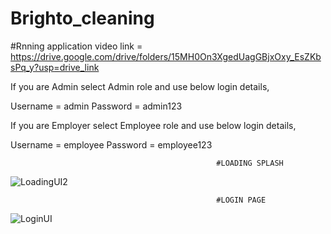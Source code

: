 # Brighto_cleaning
#Rnning application video link = https://drive.google.com/drive/folders/15MH0On3XgedUagGBjxOxy_EsZKbsPq_y?usp=drive_link


If you are Admin select Admin role and use below login details,

Username = admin
Password = admin123

If you are Employer select Employee role and use below login details,

Username = employee
Password = employee123


                                       
                                       
                                       
                                       
                                                  #LOADING SPLASH


![LoadingUI2](https://github.com/ChathulaShashan/Brighto_cleaning/assets/97799771/da67ebc9-dbe5-4575-9833-ddaedb1170d0)



                                              
                                              
                                              
                                              
                                              
                                                  #LOGIN PAGE




![LoginUI](https://github.com/ChathulaShashan/Brighto_cleaning/assets/97799771/2b78d2bd-8e1b-49bf-ac58-89b776525c3b)
